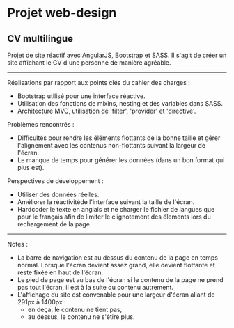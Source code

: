Projet web-design
=================
CV multilingue
--------------

Projet de site réactif avec AngularJS, Bootstrap et SASS.
Il s'agit de créer un site affichant le CV d'une personne de manière agréable.

--------------

Réalisations par rapport aux points clés du cahier des charges :
- Bootstrap utilisé pour une interface réactive.
- Utilisation des fonctions de mixins, nesting et des variables dans SASS.
- Architecture MVC, utilisation de 'filter', 'provider' et 'directive'.

Problèmes rencontrés :
- Difficultés pour rendre les éléments flottants de la bonne taille et gérer l'alignement avec les contenus non-flottants suivant la largeur de l'écran.
- Le manque de temps pour générer les données (dans un bon format qui plus est).

Perspectives de développement :
- Utiliser des données réelles.
- Améliorer la réactivitéde l'interface suivant la taille de l'écran.
- Hardcoder le texte en anglais et ne charger le fichier de langues que pour le français afin de limiter le clignotement des élements lors du rechargement de la page.

--------------

Notes :
- La barre de navigation est au dessus du contenu de la page en temps normal. Lorsque l'écran devient assez grand, elle devient flottante et reste fixée en haut de l'écran.
- Le pied de page est au bas de l'écran si le contenu de la page ne prend pas tout l'écran, il est à la suite du contenu autrement.
- L'affichage du site est convenable pour une largeur d'écran allant de 291px à 1400px :
  - en deça, le contenu ne tient pas,
  - au dessus, le contenu ne s'étire plus.
